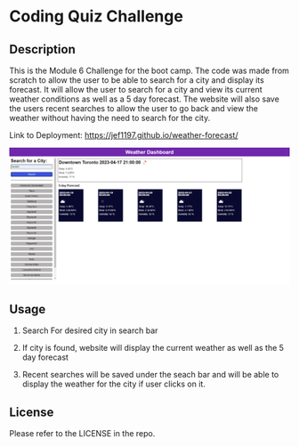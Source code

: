 # Coding Quiz Challenge

## Description

This is the Module 6 Challenge for the boot camp. The code was made from scratch to allow the user to be able to search for a city and display its forecast. It will allow the user to search for a city and view its current weather conditions as well as a 5 day forecast. The website will also save the users recent searches to allow the user to go back and view the weather without having the need to search for the city.


Link to Deployment: https://jef1197.github.io/weather-forecast/

![screen shot of website](./images/website.png)

## Usage

1. Search For desired city in search bar

2. If city is found, website will display the current weather as well as the 5 day forecast

3. Recent searches will be saved under the seach bar and will be able to display the weather for the city if user clicks on it.


## License

Please refer to the LICENSE in the repo.